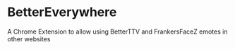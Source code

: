 # BetterEverywhere
A Chrome Extension to allow using BetterTTV and FrankersFaceZ emotes in other websites
